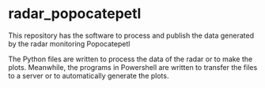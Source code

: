 # radar_popocatepetl
This repository has the software to process and publish the data generated by the radar monitoring Popocatepetl

The Python files are written to process the data of the radar or to make the plots.
Meanwhile, the programs in Powershell are written to transfer the files to a server or to automatically generate the plots.
